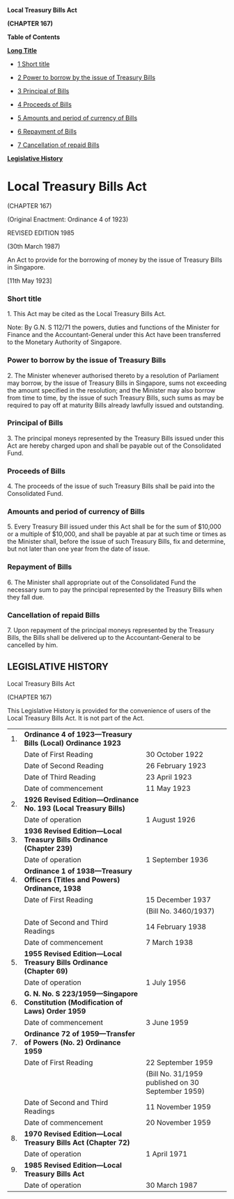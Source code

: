 **Local Treasury Bills Act**

**(CHAPTER 167)**

**Table of Contents**

[**Long Title**](#Local-Treasury-Bills-Act)

- [1 Short title](#Short-title)

- [2 Power to borrow by the issue of Treasury Bills](#Power-to-borrow-by-the-issue-of-Treasury-Bills)

- [3 Principal of Bills](#Principal-of-Bills)

- [4 Proceeds of Bills](#Proceeds-of-Bills)

- [5 Amounts and period of currency of Bills](#Amounts-and-period-of-currency-of-Bills)

- [6 Repayment of Bills](#Repayment-of-Bills)

- [7 Cancellation of repaid Bills](#Cancellation-of-repaid-Bills)

[**Legislative History**](#Legislative-History)

# Local Treasury Bills Act

(CHAPTER 167)

(Original Enactment: Ordinance 4 of 1923)

REVISED EDITION 1985

(30th March 1987)

An Act to provide for the borrowing of money by the issue of Treasury Bills in Singapore.

[11th May 1923]

### Short title

1\. This Act may be cited as the Local Treasury Bills Act.

Note: By G.N. S 112/71 the powers, duties and functions of the Minister for Finance and the Accountant-General under this Act have been transferred to the Monetary Authority of Singapore.

### Power to borrow by the issue of Treasury Bills

2\. The Minister whenever authorised thereto by a resolution of Parliament may borrow, by the issue of Treasury Bills in Singapore, sums not exceeding the amount specified in the resolution; and the Minister may also borrow from time to time, by the issue of such Treasury Bills, such sums as may be required to pay off at maturity Bills already lawfully issued and outstanding.

### Principal of Bills

3\. The principal moneys represented by the Treasury Bills issued under this Act are hereby charged upon and shall be payable out of the Consolidated Fund.

### Proceeds of Bills

4\. The proceeds of the issue of such Treasury Bills shall be paid into the Consolidated Fund.

### Amounts and period of currency of Bills

5\. Every Treasury Bill issued under this Act shall be for the sum of $10,000 or a multiple of $10,000, and shall be payable at par at such time or times as the Minister shall, before the issue of such Treasury Bills, fix and determine, but not later than one year from the date of issue.

### Repayment of Bills

6\. The Minister shall appropriate out of the Consolidated Fund the necessary sum to pay the principal represented by the Treasury Bills when they fall due.

### Cancellation of repaid Bills

7\. Upon repayment of the principal moneys represented by the Treasury Bills, the Bills shall be delivered up to the Accountant-General to be cancelled by him.

## LEGISLATIVE HISTORY

Local Treasury Bills Act

(CHAPTER 167)

This Legislative History is provided for the convenience of users of the Local Treasury Bills Act. It is not part of the Act.

||||
|:-|:-|:-|
|1.|**Ordinance 4 of 1923—Treasury Bills (Local) Ordinance 1923**|
||Date of First Reading|30 October 1922|
||Date of Second Reading|26 February 1923|
||Date of Third Reading|23 April 1923|
||Date of commencement|11 May 1923|
|2.|**1926 Revised Edition—Ordinance No. 193 (Local Treasury Bills)**|
||Date of operation|1 August 1926|
|3.|**1936 Revised Edition—Local Treasury Bills Ordinance (Chapter 239)**|
||Date of operation|1 September 1936|
|4.|**Ordinance 1 of 1938—Treasury Officers (Titles and Powers) Ordinance, 1938**|
||Date of First Reading|15 December 1937|
|||(Bill No. 3460/1937)|
||Date of Second and Third Readings|14 February 1938|
||Date of commencement|7 March 1938|
|5.|**1955 Revised Edition—Local Treasury Bills Ordinance (Chapter 69)**|
||Date of operation|1 July 1956|
|6.|**G. N. No. S 223/1959—Singapore Constitution (Modification of Laws) Order 1959**|
||Date of commencement|3 June 1959|
|7.|**Ordinance 72 of 1959—Transfer of Powers (No. 2) Ordinance 1959**|
||Date of First Reading|22 September 1959|
|||(Bill No. 31/1959 published on 30 September 1959)|
||Date of Second and Third Readings|11 November 1959|
||Date of commencement|20 November 1959|
|8.|**1970 Revised Edition—Local Treasury Bills Act (Chapter 72)**|
||Date of operation|1 April 1971|
|9.|**1985 Revised Edition—Local Treasury Bills Act**|
||Date of operation|30 March 1987|
